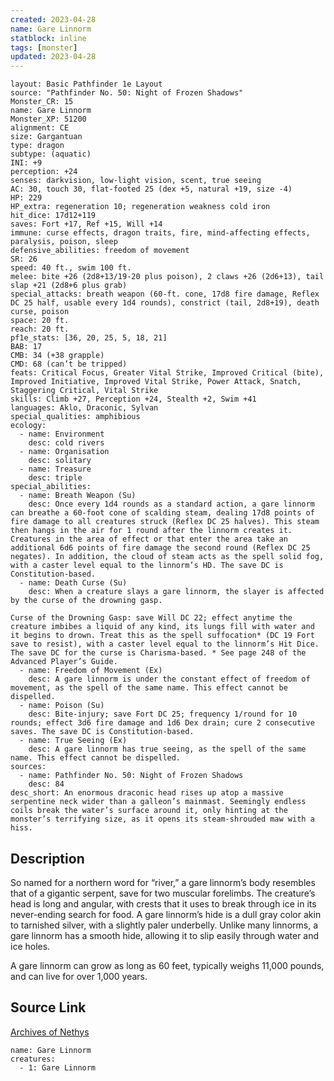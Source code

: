 ```yaml
---
created: 2023-04-28
name: Gare Linnorm
statblock: inline
tags: [monster]
updated: 2023-04-28
---
```

```statblock
layout: Basic Pathfinder 1e Layout
source: "Pathfinder No. 50: Night of Frozen Shadows"
Monster_CR: 15
name: Gare Linnorm
Monster_XP: 51200
alignment: CE
size: Gargantuan
type: dragon
subtype: (aquatic)
INI: +9
perception: +24
senses: darkvision, low-light vision, scent, true seeing
AC: 30, touch 30, flat-footed 25 (dex +5, natural +19, size -4)
HP: 229
HP_extra: regeneration 10; regeneration weakness cold iron
hit_dice: 17d12+119
saves: Fort +17, Ref +15, Will +14
immune: curse effects, dragon traits, fire, mind-affecting effects, paralysis, poison, sleep
defensive_abilities: freedom of movement
SR: 26
speed: 40 ft., swim 100 ft.
melee: bite +26 (2d8+13/19-20 plus poison), 2 claws +26 (2d6+13), tail slap +21 (2d8+6 plus grab)
special_attacks: breath weapon (60-ft. cone, 17d8 fire damage, Reflex DC 25 half, usable every 1d4 rounds), constrict (tail, 2d8+19), death curse, poison
space: 20 ft.
reach: 20 ft.
pf1e_stats: [36, 20, 25, 5, 18, 21]
BAB: 17
CMB: 34 (+38 grapple)
CMD: 68 (can’t be tripped)
feats: Critical Focus, Greater Vital Strike, Improved Critical (bite), Improved Initiative, Improved Vital Strike, Power Attack, Snatch, Staggering Critical, Vital Strike
skills: Climb +27, Perception +24, Stealth +2, Swim +41
languages: Aklo, Draconic, Sylvan
special_qualities: amphibious
ecology:
  - name: Environment
    desc: cold rivers
  - name: Organisation
    desc: solitary
  - name: Treasure
    desc: triple
special_abilities:
  - name: Breath Weapon (Su)
    desc: Once every 1d4 rounds as a standard action, a gare linnorm can breathe a 60-foot cone of scalding steam, dealing 17d8 points of fire damage to all creatures struck (Reflex DC 25 halves). This steam then hangs in the air for 1 round after the linnorm creates it. Creatures in the area of effect or that enter the area take an additional 6d6 points of fire damage the second round (Reflex DC 25 negates). In addition, the cloud of steam acts as the spell solid fog, with a caster level equal to the linnorm’s HD. The save DC is Constitution-based.
  - name: Death Curse (Su)
    desc: When a creature slays a gare linnorm, the slayer is affected by the curse of the drowning gasp.

Curse of the Drowning Gasp: save Will DC 22; effect anytime the creature imbibes a liquid of any kind, its lungs fill with water and it begins to drown. Treat this as the spell suffocation* (DC 19 Fort save to resist), with a caster level equal to the linnorm’s Hit Dice. The save DC for the curse is Charisma-based. * See page 248 of the Advanced Player’s Guide.
  - name: Freedom of Movement (Ex)
    desc: A gare linnorm is under the constant effect of freedom of movement, as the spell of the same name. This effect cannot be dispelled.
  - name: Poison (Su)
    desc: Bite-injury; save Fort DC 25; frequency 1/round for 10 rounds; effect 3d6 fire damage and 1d6 Dex drain; cure 2 consecutive saves. The save DC is Constitution-based.
  - name: True Seeing (Ex)
    desc: A gare linnorm has true seeing, as the spell of the same name. This effect cannot be dispelled.
sources:
  - name: Pathfinder No. 50: Night of Frozen Shadows
    desc: 84
desc_short: An enormous draconic head rises up atop a massive serpentine neck wider than a galleon’s mainmast. Seemingly endless coils break the water’s surface around it, only hinting at the monster’s terrifying size, as it opens its steam-shrouded maw with a hiss.
```
## Description
So named for a northern word for “river,” a gare linnorm’s body resembles that of a gigantic serpent, save for two muscular forelimbs. The creature’s head is long and angular, with crests that it uses to break through ice in its never-ending search for food. A gare linnorm’s hide is a dull gray color akin to tarnished silver, with a slightly paler underbelly. Unlike many linnorms, a gare linnorm has a smooth hide, allowing it to slip easily through water and ice holes.

A gare linnorm can grow as long as 60 feet, typically weighs 11,000 pounds, and can live for over 1,000 years.
## Source Link
[Archives of Nethys](https://aonprd.com/MonsterDisplay.aspx?ItemName=Gare%20Linnorm)
```encounter-table
name: Gare Linnorm
creatures:
  - 1: Gare Linnorm
```

